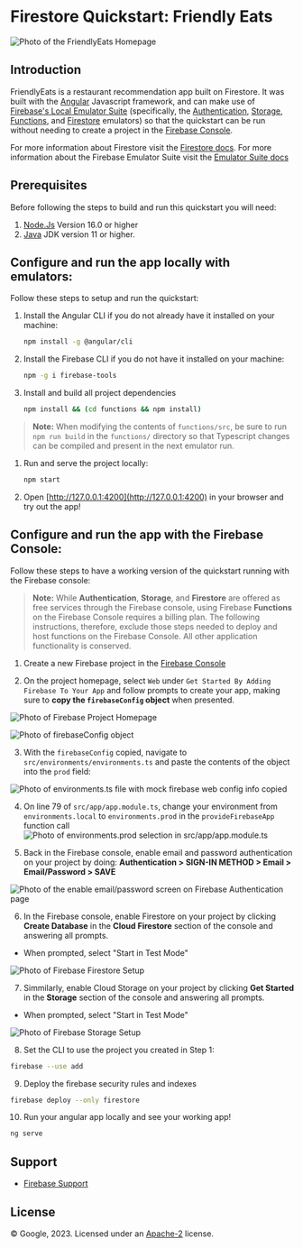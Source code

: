 # Firestore Quickstart: Friendly Eats

![Photo of the FriendlyEats Homepage](images/FriendlyEatsHomepage.png)

## Introduction

FriendlyEats is a restaurant recommendation app built on Firestore. It was built with the [Angular](https://angular.io/) Javascript framework, and can make use of [Firebase's Local Emulator Suite](emulator-docs) (specifically, the [Authentication](https://firebase.google.com/docs/emulator-suite/connect_auth), [Storage](https://firebase.google.com/docs/emulator-suite/connect_storage), [Functions](https://firebase.google.com/docs/emulator-suite/connect_functions), and [Firestore](https://firebase.google.com/docs/emulator-suite/connect_firestore) emulators) so that the quickstart can be run without needing to create a project in the [Firebase Console](https://console.firebase.google.com).

For more information about Firestore visit the [Firestore docs][firestore-docs].
For more information about the Firebase Emulator Suite visit the [Emulator Suite docs][emulator-docs]

[firestore-docs]: https://firebase.google.com/docs/firestore/
[emulator-docs]: https://firebase.google.com/docs/emulator-suite

## Prerequisites
Before following the steps to build and run this quickstart you will need:
 1. [Node.Js](https://nodejs.org/en/download) Version 16.0 or higher
 2. [Java](https://jdk.java.net/) JDK version 11 or higher.

## Configure and run the app locally with emulators:

Follow these steps to setup and run the quickstart:

 1. Install the Angular CLI if you do not already have it installed on your machine:
    ``` bash
    npm install -g @angular/cli
    ```

 1. Install the Firebase CLI if you do not have it installed on your machine:
    ```bash
    npm -g i firebase-tools
    ```

 1. Install and build all project dependencies
    ```bash
    npm install && (cd functions && npm install)
    ```

   > **Note:** When modifying the contents of `functions/src`, be sure to run `npm run build` in the `functions/` directory so that Typescript changes can be compiled and present in the next emulator run.

 1. Run and serve the project locally:
    ```bash
    npm start
    ```
 1. Open [http://127.0.0.1:4200](http://127.0.0.1:4200) in your browser and try out the app!

## Configure and run the app with the Firebase Console:

Follow these steps to have a working version of the quickstart running with the Firebase console:

   > **Note:** While **Authentication**, **Storage**, and **Firestore** are offered as free services through the Firebase console, using Firebase **Functions** on the Firebase Console requires a billing plan. The following instructions, therefore, exclude those steps needed to deploy and host functions on the Firebase Console. All other application functionality is conserved.

 1. Create a new Firebase project in the [Firebase Console](https://console.firebase.google.com)

 2. On the project homepage, select `Web` under `Get Started By Adding Firebase To Your App` and follow prompts to create your app, making sure to **copy the `firebaseConfig` object** when presented.
 
 ![Photo of Firebase Project Homepage](images/ProjectHomepage.png)

 ![Photo of firebaseConfig object](images/CopyWebConfig.png)

 3. With the `firebaseConfig` copied, navigate to `src/environments/environments.ts` and paste the contents of the object into the `prod` field:

 ![Photo of `environments.ts` file with mock firebase web config info copied](images/environments-ts.png)

 4. On line 79 of `src/app/app.module.ts`, change your environment from `environments.local` to `environments.prod` in the `provideFirebaseApp` function call
 ![Photo of `environments.prod` selection in `src/app/app.module.ts`](images/ProdAppModule.png)

 5. Back in the Firebase console, enable email and password authentication on your project by doing: **Authentication > SIGN-IN METHOD > Email > Email/Password > SAVE**

 ![Photo of the enable email/password screen on Firebase Authentication page](images/Enable-Email.png)

 6. In the Firebase console, enable Firestore on your project by clicking **Create Database** in the **Cloud Firestore** section of the console and answering all prompts.

   * When prompted, select "Start in Test Mode"
   
 ![Photo of Firebase Firestore Setup](images/EnableFirestore.png)

 7. Simmilarly, enable Cloud Storage on your project by clicking **Get Started** in the **Storage** section of the console and answering all prompts.

   * When prompted, select "Start in Test Mode"

 ![Photo of Firebase Storage Setup](images/EnableStorage.png)

 8. Set the CLI to use the project you created in Step 1:
 ```bash
 firebase --use add
 ```

 9. Deploy the firebase security rules and indexes
 ```bash
 firebase deploy --only firestore
 ```

 10. Run your angular app locally and see your working app!
 ```bash
 ng serve
 ```



## Support

- [Firebase Support](https://firebase.google.com/support/)

## License

© Google, 2023. Licensed under an [Apache-2](../LICENSE) license.